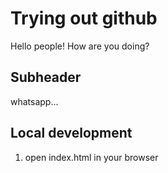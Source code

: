 # Trying out github

Hello people! How are you doing?

## Subheader

whatsapp...

## Local development

1. open index.html in your browser